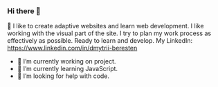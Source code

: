 ### Hi there 👋

:boy: I like to create adaptive websites and learn web development. I like working with the visual part of the site. I try to plan my work process as effectively as possible. Ready to learn and develop. My LinkedIn: https://www.linkedin.com/in/dmytrii-beresten

- 🔭 I’m currently working on project.
- 🌱 I’m currently learning JavaScript.
- 🤔 I’m looking for help with code.

